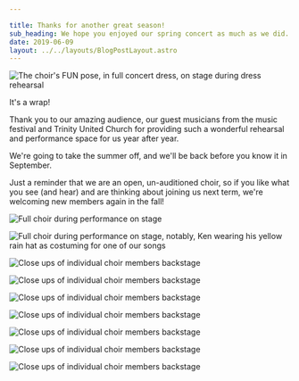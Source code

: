 ```yaml
---

title: Thanks for another great season!
sub_heading: We hope you enjoyed our spring concert as much as we did.
date: 2019-06-09
layout: ../../layouts/BlogPostLayout.astro
---
```

![](../images/2019choirFUN.jpg "The choir's FUN pose, in full concert dress, on stage during dress rehearsal")

It's a wrap!

Thank you to our amazing audience, our guest musicians from the music festival and Trinity United Church for providing such a wonderful rehearsal and performance space for us year after year.

We're going to take the summer off, and we'll be back before you know it in September.

Just a reminder that we are an open, un-auditioned choir, so if you like what you see (and hear) and are thinking about joining us next term, we're welcoming new members again in the fall!

![](../images/20190609_IMG_3586.jpg "Full choir during performance on stage")

![](../images/20190609_IMG_3587.jpg "Full choir during performance on stage, notably, Ken wearing his yellow rain hat as costuming for one of our songs")

![](../images/20190609_SAR_8842.jpg "Close ups of individual choir members backstage")

![](../images/20190609_SAR_8831.jpg "Close ups of individual choir members backstage")

![](../images/20190609_SAR_8850.jpg "Close ups of individual choir members backstage")

![](../images/20190609_SAR_8852.jpg "Close ups of individual choir members backstage")

![](../images/20190609_SAR_8849.jpg "Close ups of individual choir members backstage")

![](../images/20190609_SAR_8832.jpg "Close ups of individual choir members backstage")

![](../images/20190609_SAR_8855.jpg "Close ups of individual choir members backstage")
